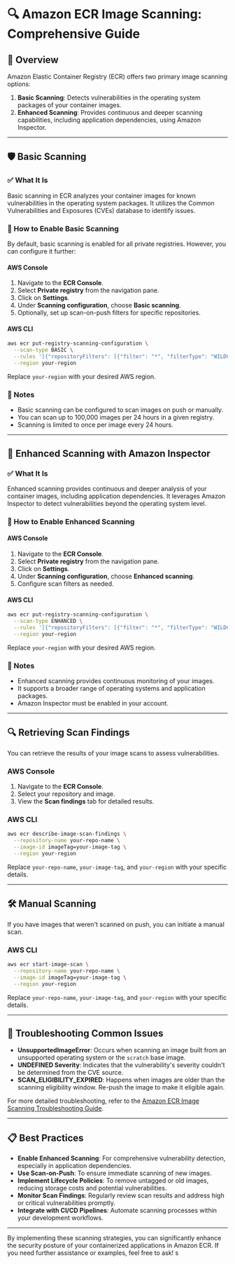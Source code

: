 # 🔍 Amazon ECR Image Scanning: Comprehensive Guide

## 🧠 Overview

Amazon Elastic Container Registry (ECR) offers two primary image scanning options:

1. **Basic Scanning**: Detects vulnerabilities in the operating system packages of your container images.
2. **Enhanced Scanning**: Provides continuous and deeper scanning capabilities, including application dependencies, using Amazon Inspector.

---

## 🛡️ Basic Scanning

### ✅ What It Is

Basic scanning in ECR analyzes your container images for known vulnerabilities in the operating system packages. It utilizes the Common Vulnerabilities and Exposures (CVEs) database to identify issues.

### 🔧 How to Enable Basic Scanning

By default, basic scanning is enabled for all private registries. However, you can configure it further:

#### AWS Console

1. Navigate to the **ECR Console**.
2. Select **Private registry** from the navigation pane.
3. Click on **Settings**.
4. Under **Scanning configuration**, choose **Basic scanning**.
5. Optionally, set up scan-on-push filters for specific repositories.

#### AWS CLI

```bash
aws ecr put-registry-scanning-configuration \
  --scan-type BASIC \
  --rules '[{"repositoryFilters": [{"filter": "*", "filterType": "WILDCARD"}], "scanFrequency": "SCAN_ON_PUSH"}]' \
  --region your-region
```

Replace `your-region` with your desired AWS region.

### 📝 Notes

- Basic scanning can be configured to scan images on push or manually.
- You can scan up to 100,000 images per 24 hours in a given registry.
- Scanning is limited to once per image every 24 hours.

---

## 🚀 Enhanced Scanning with Amazon Inspector

### ✅ What It Is

Enhanced scanning provides continuous and deeper analysis of your container images, including application dependencies. It leverages Amazon Inspector to detect vulnerabilities beyond the operating system level.

### 🔧 How to Enable Enhanced Scanning

#### AWS Console

1. Navigate to the **ECR Console**.
2. Select **Private registry** from the navigation pane.
3. Click on **Settings**.
4. Under **Scanning configuration**, choose **Enhanced scanning**.
5. Configure scan filters as needed.

#### AWS CLI

```bash
aws ecr put-registry-scanning-configuration \
  --scan-type ENHANCED \
  --rules '[{"repositoryFilters": [{"filter": "*", "filterType": "WILDCARD"}], "scanFrequency": "CONTINUOUS_SCAN"}]' \
  --region your-region
```

Replace `your-region` with your desired AWS region.

### 📝 Notes

- Enhanced scanning provides continuous monitoring of your images.
- It supports a broader range of operating systems and application packages.
- Amazon Inspector must be enabled in your account.

---

## 🔍 Retrieving Scan Findings

You can retrieve the results of your image scans to assess vulnerabilities.

### AWS Console

1. Navigate to the **ECR Console**.
2. Select your repository and image.
3. View the **Scan findings** tab for detailed results.

### AWS CLI

```bash
aws ecr describe-image-scan-findings \
  --repository-name your-repo-name \
  --image-id imageTag=your-image-tag \
  --region your-region
```

Replace `your-repo-name`, `your-image-tag`, and `your-region` with your specific details.

---

## 🛠️ Manual Scanning

If you have images that weren't scanned on push, you can initiate a manual scan.

### AWS CLI

```bash
aws ecr start-image-scan \
  --repository-name your-repo-name \
  --image-id imageTag=your-image-tag \
  --region your-region
```

Replace `your-repo-name`, `your-image-tag`, and `your-region` with your specific details.

---

## 🧰 Troubleshooting Common Issues

- **UnsupportedImageError**: Occurs when scanning an image built from an unsupported operating system or the `scratch` base image.
- **UNDEFINED Severity**: Indicates that the vulnerability's severity couldn't be determined from the CVE source.
- **SCAN_ELIGIBILITY_EXPIRED**: Happens when images are older than the scanning eligibility window. Re-push the image to make it eligible again.

For more detailed troubleshooting, refer to the [Amazon ECR Image Scanning Troubleshooting Guide](https://docs.aws.amazon.com/AmazonECR/latest/userguide/image-scanning-troubleshooting.html).

---

## 📋 Best Practices

- **Enable Enhanced Scanning**: For comprehensive vulnerability detection, especially in application dependencies.
- **Use Scan-on-Push**: To ensure immediate scanning of new images.
- **Implement Lifecycle Policies**: To remove untagged or old images, reducing storage costs and potential vulnerabilities.
- **Monitor Scan Findings**: Regularly review scan results and address high or critical vulnerabilities promptly.
- **Integrate with CI/CD Pipelines**: Automate scanning processes within your development workflows.

---

By implementing these scanning strategies, you can significantly enhance the security posture of your containerized applications in Amazon ECR. If you need further assistance or examples, feel free to ask! s
